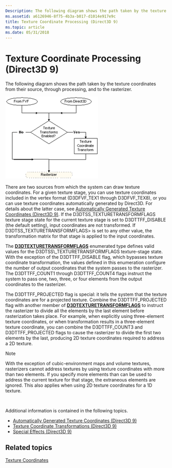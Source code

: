 ```yaml
---
Description: The following diagram shows the path taken by the texture coordinates from their source, through processing, and to the rasterizer.
ms.assetid: a6126946-8f75-4b3a-b017-d1014e917e9c
title: Texture Coordinate Processing (Direct3D 9)
ms.topic: article
ms.date: 05/31/2018
---
```


# Texture Coordinate Processing (Direct3D 9)

The following diagram shows the path taken by the texture coordinates from their source, through processing, and to the rasterizer.

![diagram of the path for texture coordinates from a source to the rasterizer](images/tex-processing.png)

There are two sources from which the system can draw texture coordinates. For a given texture stage, you can use texture coordinates included in the vertex format (D3DFVF\_TEX1 through D3DFVF\_TEX8), or you can use texture coordinates automatically generated by Direct3D. For details about the latter case, see [Automatically Generated Texture Coordinates (Direct3D 9)](automatically-generated-texture-coordinates.md). If the D3DTSS\_TEXTURETRANSFORMFLAGS texture stage state for the current texture stage is set to D3DTTFF\_DISABLE (the default setting), input coordinates are not transformed. If D3DTSS\_TEXTURETRANSFORMFLAGS> is set to any other value, the transformation matrix for that stage is applied to the input coordinates.

The [**D3DTEXTURETRANSFORMFLAGS**](https://msdn.microsoft.com/library/Bb172618(v=VS.85).aspx) enumerated type defines valid values for the D3DTSS\_TEXTURETRANSFORMFLAGS texture-stage state. With the exception of the D3DTTFF\_DISABLE flag, which bypasses texture coordinate transformation, the values defined in this enumeration configure the number of output coordinates that the system passes to the rasterizer. The D3DTTFF\_COUNT1 through D3DTTFF\_COUNT4 flags instruct the system to pass one, two, three, or four elements from the output coordinates to the rasterizer.

The D3DTTFF\_PROJECTED flag is special: it tells the system that the texture coordinates are for a projected texture. Combine the D3DTTFF\_PROJECTED flag with another member of [**D3DTEXTURETRANSFORMFLAGS**](https://msdn.microsoft.com/library/Bb172618(v=VS.85).aspx) to instruct the rasterizer to divide all the elements by the last element before rasterization takes place. For example, when explicitly using three-element texture coordinates, or when transformation results in a three-element texture coordinate, you can combine the D3DTTFF\_COUNT3 and D3DTTFF\_PROJECTED flags to cause the rasterizer to divide the first two elements by the last, producing 2D texture coordinates required to address a 2D texture.

> [!Note]  
> With the exception of cubic-environment maps and volume textures, rasterizers cannot address textures by using texture coordinates with more than two elements. If you specify more elements than can be used to address the current texture for that stage, the extraneous elements are ignored. This also applies when using 2D texture coordinates for a 1D texture.

 

Additional information is contained in the following topics.

-   [Automatically Generated Texture Coordinates (Direct3D 9)](automatically-generated-texture-coordinates.md)
-   [Texture Coordinate Transformations (Direct3D 9)](texture-coordinate-transformations.md)
-   [Special Effects (Direct3D 9)](special-effects.md)

## Related topics

<dl> <dt>

[Texture Coordinates](texture-coordinates.md)
</dt> </dl>

 

 



